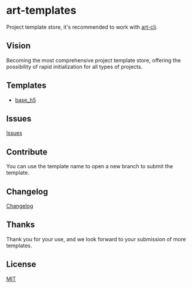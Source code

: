 # art-templates

Project template store, it's recommended to work with [art-cli](https://github.com/artFE/art-cli).

## Vision

Becoming the most comprehensive project template store, offering the possibility of rapid initialization for all types of projects.

## Templates

- [base_h5](https://github.com/artFE/art-templates/tree/base_h5)

## Issues

[Issues](https://github.com/artFE/art-templates/issues)

## Contribute

You can use the template name to open a new branch to submit the template.

## Changelog

[Changelog](https://github.com/artFE/art-templates/blob/master/CHANGELOG.md)

## Thanks

Thank you for your use, and we look forward to your submission of more templates.

## License

[MIT](https://github.com/artFE/art-templates/blob/master/LICENSE.md)

